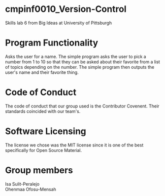 # cmpinf0010_Version-Control
Skills lab 6 from Big Ideas at University of Pittsburgh


# Program Functionality
Asks the user for a name. The simple program asks the user to pick a number from 1 to 10 so that they can be asked about their favorite from a list of topics depending on the number. The simple program then outputs the user's name and their favorite thing.

# Code of Conduct
The code of conduct that our group used is the Contributor Covenent. Their standards coincided with our team's.

# Software Licensing
The license we chose was the MIT license since it is one of the best specifically for Open Source Material.


# Group members
Isa Sulit-Peralejo<br>
Ohenmaa Ofosu-Mensah
